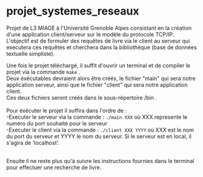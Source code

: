 # projet_systemes_reseaux

Projet de L3 MIAGE à l'Université Grenoble Alpes consistant en la création d'une application client/serveur sur le modèle du protocole TCP/IP.
<br>L'objectif est de formuler des requêtes de livre via le client au serveur qui executera ces requêtes et cherchera dans la bibliothèque (base de données textuelle simpliste).
 <br>
 
 Une fois le projet téléchargé, il suffit d'ouvrir un terminal et de compiler le projet via la commande ```make``` .
 <br> 
 Deux éxécutables devraient alors être créés, le fichier "main" qui sera notre application serveur, ainsi que le fichier "client" qui sera notre application client. 
 <br>
 Ces deux fichiers seront créés dans le sous-répertoire /bin . <br>
 <br>
 Pour éxécuter le projet il suffira dans l'ordre de : <br>
 -Executer le serveur via la commande : ```./main XXX``` où XXX represente le numéro du port souhaité pour le serveur <br>
 -Executer le client via la commande : ```./client XXX YYYY``` où XXX est le nom du port du serveur et YYYY le nom du serveur. Si le serveur est en local, il s'agira de 'localhost'.<br>
 <br> 
 
 Ensuite il ne reste plus qu'à suivre les instructions fournies dans le terminal pour effectuer une recherche de livre.
 
